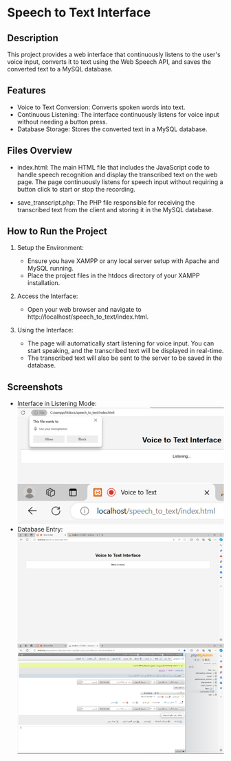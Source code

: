 # Speech to Text Interface

## Description
This project provides a web interface that continuously listens to the user's voice input, converts it to text using the Web Speech API, and saves the converted text to a MySQL database.

## Features
- Voice to Text Conversion: Converts spoken words into text.
- Continuous Listening: The interface continuously listens for voice input without needing a button press.
- Database Storage: Stores the converted text in a MySQL database.

## Files Overview
- index.html: The main HTML file that includes the JavaScript code to handle speech recognition and display the transcribed text on the web page. The page continuously listens for speech input without requiring a button click to start or stop the recording.
  
- save_transcript.php: The PHP file responsible for receiving the transcribed text from the client and storing it in the MySQL database.
    
## How to Run the Project
1. Setup the Environment:
    - Ensure you have XAMPP or any local server setup with Apache and MySQL running.
    - Place the project files in the htdocs directory of your XAMPP installation.
    
2. Access the Interface:
    - Open your web browser and navigate to http://localhost/speech_to_text/index.html.

3. Using the Interface:
    - The page will automatically start listening for voice input. You can start speaking, and the transcribed text will be displayed in real-time.
    - The transcribed text will also be sent to the server to be saved in the database.

## Screenshots
- Interface in Listening Mode:                                                                                                                               ![Listening Mode](https://github.com/GhadaAs/speech-to-text-interface/blob/main/Screenshot%202024-07-17%20062345.png)                                        ![Listening Mode](https://github.com/GhadaAs/speech-to-text-interface/blob/main/Screenshot%202024-07-17%20050606.png)
- Database Entry:
![Database Entry](https://github.com/GhadaAs/speech-to-text-interface/blob/main/Screenshot%202024-07-17%20050205.png)
![Database Entry](https://github.com/GhadaAs/speech-to-text-interface/blob/main/Screenshot%202024-07-17%20050219.png)

